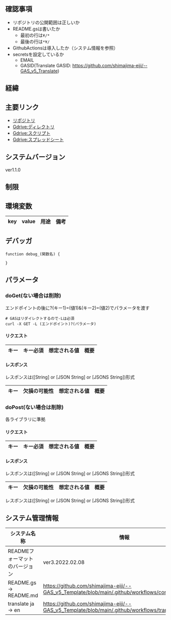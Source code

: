 ## 確認事項
- リポジトリの公開範囲は正しいか
- README.gsは書いたか
  - 最初の行は`¥/*`
  - 最後の行は`*¥/`
- GithubActionsは導入したか（システム情報を参照）
- secretsを設定しているか
  - EMAIL
  - GASID(Translate GASID: https://github.com/shimajima-eiji/--GAS_v5_Translate)

## 経緯

## 主要リンク
- [リポジトリ](https://github.com/shimajima-eiji/--GAS_v5_)
- [Gdrive:ディレクトリ](https://drive.google.com/drive/my-drive)
- [Gdrive:スクリプト](https://script.google.com/home)
- [Gdrive:スプレッドシート](https://docs.google.com/spreadsheets)

## システムバージョン
ver1.1.0

## 制限


## 環境変数
|key|value|用途|備考|
|---|---|---|---|

## デバッガ
```
function debug_(関数名) {

}
```

## パラメータ
### doGet(ない場合は削除)
エンドポイントの後に?(キー1)=(値1)&(キー2)=(値2)でパラメータを渡す

```
# GASはリダイレクトするので-Lは必須
curl -X GET -L (エンドポイント)?(パラメータ)
```

#### リクエスト
|キー|キー必須|想定される値|概要|
|---|-------|---------|---|

#### レスポンス
レスポンスは([String] or [JSON String] or [JSONS String])形式

|キー|欠損の可能性|想定される値|概要|
|---|----------|---------|---|

### doPost(ない場合は削除)
各ライブラリに準拠

#### リクエスト
|キー|キー必須|想定される値|概要|
|---|-------|---------|---|

#### レスポンス
レスポンスは([String] or [JSON String] or [JSONS String])形式

|キー|欠損の可能性|想定される値|概要|
|---|----------|---------|---|

レスポンスは([String] or [JSON String] or [JSONS String])形式

## システム管理情報
| システム名称 | 情報 |
| --------- | ---- |
| READMEフォーマットのバージョン | ver3.2022.02.08 |
| README.gs -> README.md | https://github.com/shimajima-eiji/--GAS_v5_Template/blob/main/.github/workflows/convert_gs2md.yml |
| translate ja -> en | https://github.com/shimajima-eiji/--GAS_v5_Template/blob/main/.github/workflows/translate_ja2en.yml |
